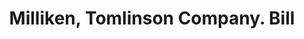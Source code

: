 ---
doi: 10.7916/D8PR96Z8
date_other: '1890'
date_other_textual: 1890-1899
form: printed ephemera
genre:
- Invoices
name:
- Milliken, Tomlinson Company
object_in_context_url: https://biggert.cul.columbia.edu/items/view/ave_biggert_00589
subject_hierarchical_geographic:
- Portland, Maine, United States
subject_name:
- Milliken, Tomlinson Company
title: Milliken, Tomlinson Company. Bill
sort_title: Milliken, Tomlinson Company. Bill
call_number: ave_biggert_00589
coordinates:
- 43.666666666666664,-70.26666666666667
pid: ave_biggert_00589
identifiers: ave_biggert_00589
thumbnail: https://derivativo-2.library.columbia.edu/iiif/2/ldpd:343791/full/!256,256/0/native.jpg
permalink: "/items/ave_biggert_00589/"
layout: iiif-image-page
---